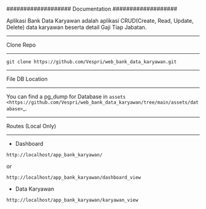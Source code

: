 ###################
Documentation
###################

Aplikasi Bank Data Karyawan adalah aplikasi CRUD(Create, Read, Update, Delete) data karyawan beserta detail Gaji Tiap Jabatan.

*******************
Clone Repo
*******************

```
git clone https://github.com/Vespri/web_bank_data_karyawan.git
```

**************************
File DB Location
**************************

You can find a pg_dump for Database in `assets <https://github.com/Vespri/web_bank_data_karyawan/tree/main/assets/database>`_.

*******************
Routes (Local Only)
*******************
-  Dashboard
```
http://localhost/app_bank_karyawan/
```
or 
```
http://localhost/app_bank_karyawan/dashboard_view
```

-  Data Karyawan
```
http://localhost/app_bank_karyawan/karyawan_view
```